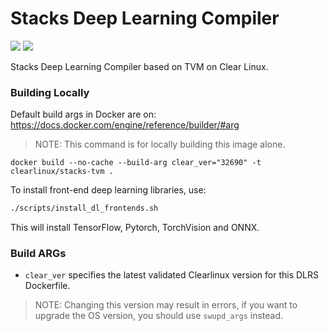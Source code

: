 # Stacks Deep Learning Compiler 

[![](https://images.microbadger.com/badges/image/clearlinux/stacks-ml-compiler.svg)](https://microbadger.com/images/clearlinux/stacks-ml-compiler "Get your own image badge on microbadger.com")
[![](https://images.microbadger.com/badges/version/clearlinux/stacks-ml-compiler.svg)](https://microbadger.com/images/clearlinux/stacks-ml-compiler "Get your own version badge on microbadger.com")

Stacks Deep Learning Compiler based on TVM on Clear Linux.


### Building Locally

Default build args in Docker are on: https://docs.docker.com/engine/reference/builder/#arg

>NOTE: This command is for locally building this image alone.

```
docker build --no-cache --build-arg clear_ver="32690" -t clearlinux/stacks-tvm .
```

To install front-end deep learning libraries, use:

```bash
./scripts/install_dl_frontends.sh
```

This will install TensorFlow, Pytorch, TorchVision and ONNX.

### Build ARGs

* `clear_ver` specifies the latest validated Clearlinux version for this DLRS Dockerfile.
>NOTE: Changing this version may result in errors, if you want to upgrade the OS version, you should use `swupd_args` instead.
